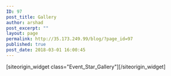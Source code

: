 ```yaml
---
ID: 97
post_title: Gallery
author: arshad
post_excerpt: ""
layout: page
permalink: http://35.173.249.99/blog/?page_id=97
published: true
post_date: 2018-03-01 16:00:45
---
```

<div id="pl-79"  class="panel-layout" ><div id="pg-79-0"  class="panel-grid panel-no-style" ><div id="pgc-79-0-0"  class="panel-grid-cell"  data-weight="1" ><div id="panel-79-0-0-0" class="so-panel widget widget_event_star_gallery panel-first-child panel-last-child" data-index="0" data-style="{&quot;background_image_attachment&quot;:false,&quot;background_display&quot;:&quot;tile&quot;}" >[siteorigin_widget class="Event_Star_Gallery"]<input type="hidden" value="{&quot;instance&quot;:{&quot;unique_id&quot;:&quot;&quot;,&quot;title&quot;:&quot;Event Gallery&quot;,&quot;at_all_page_items&quot;:[{&quot;page_id&quot;:16},{&quot;page_id&quot;:9},{&quot;page_id&quot;:23},{&quot;page_id&quot;:114},{&quot;page_id&quot;:118},{&quot;page_id&quot;:122},{&quot;page_id&quot;:130},{&quot;page_id&quot;:126}],&quot;column_number&quot;:4,&quot;image_popup_type&quot;:&quot;gallery&quot;,&quot;event_star_img_size&quot;:&quot;post-thumbnail&quot;},&quot;args&quot;:{&quot;before_widget&quot;:&quot;&lt;div id=&quot;panel-79-0-0-0&quot; class=&quot;so-panel widget widget_event_star_gallery panel-first-child panel-last-child&quot; data-index=&quot;0&quot; data-style=&quot;{&amp;quot;background_image_attachment&amp;quot;:false,&amp;quot;background_display&amp;quot;:&amp;quot;tile&amp;quot;}&quot; &gt;&quot;,&quot;after_widget&quot;:&quot;&lt;/div&gt;&quot;,&quot;before_title&quot;:&quot;&lt;h3 class=&quot;widget-title&quot;&gt;&quot;,&quot;after_title&quot;:&quot;&lt;/h3&gt;&quot;,&quot;widget_id&quot;:&quot;widget-0-0-0&quot;}}" />[/siteorigin_widget]</div></div></div></div>